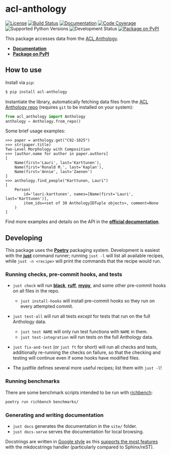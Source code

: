 # acl-anthology

[![License](https://img.shields.io/github/license/acl-org/acl-anthology)](LICENSE)
[![Build Status](https://img.shields.io/github/actions/workflow/status/acl-org/acl-anthology/code-quality.yml)](https://github.com/acl-org/acl-anthology/actions/workflows/code-quality.yml)
[![Documentation](https://img.shields.io/readthedocs/acl-anthology)](https://acl-anthology.readthedocs.io/en/latest/)
[![Code Coverage](https://img.shields.io/codecov/c/gh/acl-org/acl-anthology)](https://codecov.io/gh/acl-org/acl-anthology)
![Supported Python Versions](https://img.shields.io/pypi/pyversions/acl-anthology)
![Development Status](https://img.shields.io/pypi/status/acl-anthology)
[![Package on PyPI](https://img.shields.io/pypi/v/acl-anthology)](https://pypi.org/project/acl-anthology/)

This package accesses data from the [ACL
Anthology](https://aclanthology.org).

- [**Documentation**](https://acl-anthology.readthedocs.io/en/latest/)
- [**Package on PyPI**](https://pypi.org/project/acl-anthology/)

## How to use

Install via `pip`:

```bash
$ pip install acl-anthology
```

Instantiate the library, automatically fetching data files from the [ACL
Anthology repo](https://github.com/acl-org/acl-anthology) (requires `git` to be
installed on your system):

```python
from acl_anthology import Anthology
anthology = Anthology.from_repo()
```

Some brief usage examples:

```pycon
>>> paper = anthology.get("C92-1025")
>>> str(paper.title)
Two-Level Morphology with Composition
>>> [author.name for author in paper.authors]
[
    Name(first='Lauri', last='Karttunen'),
    Name(first='Ronald M.', last='Kaplan'),
    Name(first='Annie', last='Zaenen')
]
>>> anthology.find_people("Karttunen, Lauri")
[
    Person(
        id='lauri-karttunen', names=[Name(first='Lauri', last='Karttunen')],
        item_ids=<set of 30 AnthologyIDTuple objects>, comment=None
    )
]
```

Find more examples and details on the API in the [**official
documentation**](https://acl-anthology.readthedocs.io/en/latest/).

## Developing

This package uses the [**Poetry**](https://python-poetry.org/) packaging system.
Development is easiest with the [**just**](https://github.com/casey/just)
command runner; running `just -l` will list all available recipes, while `just
-n <recipe>` will print the commands that the recipe would run.

### Running checks, pre-commit hooks, and tests

- `just check` will run [**black**](https://github.com/psf/black),
   [**ruff**](https://github.com/charliermarsh/ruff),
   [**mypy**](https://mypy.readthedocs.io), and some other pre-commit hooks on all
   files in the repo.

    - `just install-hooks` will install pre-commit hooks so they run on every
      attempted commit.

- `just test-all` will run all tests _except_ for tests that run on the full
  Anthology data.

    - `just test NAME` will only run test functions with `NAME` in them.
    - `just test-integration` will run tests on the full Anthology data.

- `just fix-and-test` (or `just ft` for short) will run all checks and tests,
  additionally re-running the checks on failure, so that the checking and
  testing will continue even if some hooks have modified files.

- The justfile defines several more useful recipes; list them with `just -l`!

### Running benchmarks

There are some benchmark scripts intended to be run with
[richbench](https://github.com/tonybaloney/rich-bench):

```bash
poetry run richbench benchmarks/
```

### Generating and writing documentation

- `just docs` generates the documentation in the `site/` folder.
- `just docs-serve` serves the documentation for local browsing.

Docstrings are written in [Google
style](https://github.com/google/styleguide/blob/gh-pages/pyguide.md#38-comments-and-docstrings)
as this [supports the most
features](https://mkdocstrings.github.io/griffe/docstrings/#parsers-features)
with the mkdocstrings handler (particularly compared to Sphinx/reST).
